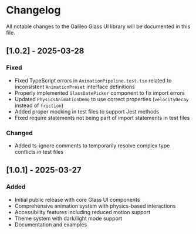 # Changelog

All notable changes to the Galileo Glass UI library will be documented in this file.

## [1.0.2] - 2025-03-28

### Fixed
- Fixed TypeScript errors in `AnimationPipeline.test.tsx` related to inconsistent `AnimationPreset` interface definitions
- Properly implemented `GlassDatePicker` component to fix import errors
- Updated `PhysicsAnimationDemo` to use correct properties (`velocityDecay` instead of `friction`) 
- Added proper mocking in test files to support Jest methods
- Fixed require statements not being part of import statements in test files

### Changed
- Added ts-ignore comments to temporarily resolve complex type conflicts in test files

## [1.0.1] - 2025-03-27

### Added
- Initial public release with core Glass UI components
- Comprehensive animation system with physics-based interactions
- Accessibility features including reduced motion support
- Theme system with dark/light mode support
- Documentation and examples 